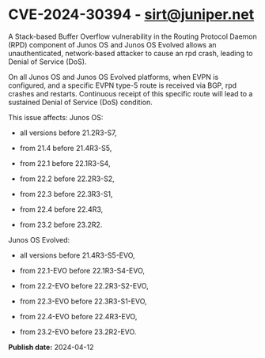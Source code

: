 # CVE-2024-30394 - sirt@juniper.net

A Stack-based Buffer Overflow vulnerability in the Routing Protocol Daemon (RPD) component of Junos OS and Junos OS Evolved allows an unauthenticated, network-based attacker to cause an rpd crash, leading to Denial of Service (DoS).

On all Junos OS and Junos OS Evolved platforms, when EVPN is configured, and a specific EVPN type-5 route is received via BGP, rpd crashes and restarts. Continuous receipt of this specific route will lead to a sustained Denial of Service (DoS) condition.

This issue affects:
Junos OS:



  *  all versions before 21.2R3-S7,

  *  from 21.4 before 21.4R3-S5,

  *  from 22.1 before 22.1R3-S4,

  *  from 22.2 before 22.2R3-S2,

  *  from 22.3 before 22.3R3-S1,

  *  from 22.4 before 22.4R3,

  *  from 23.2 before 23.2R2.





Junos OS Evolved:



  *  all versions before 21.4R3-S5-EVO,

  *  from 22.1-EVO before 22.1R3-S4-EVO,

  *  from 22.2-EVO before 22.2R3-S2-EVO,

  *  from 22.3-EVO before 22.3R3-S1-EVO,

  *  from 22.4-EVO before 22.4R3-EVO,

  *  from 23.2-EVO before 23.2R2-EVO.

**Publish date:** 2024-04-12
